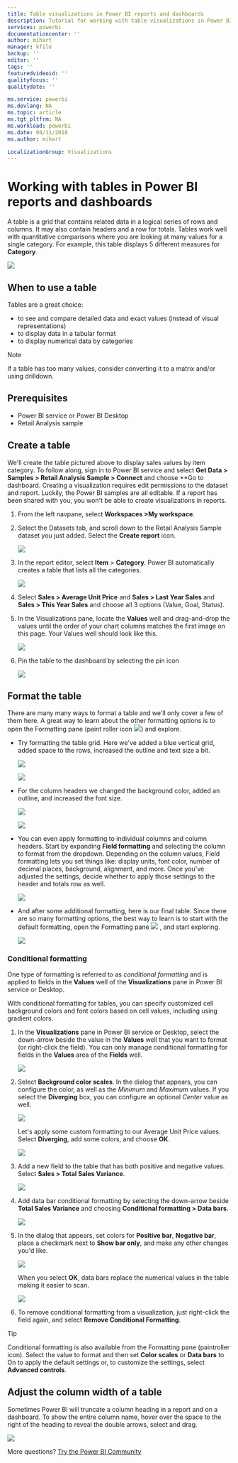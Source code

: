 ```yaml
---
title: Table visualizations in Power BI reports and dashboards
description: Tutorial for working with table visualizations in Power BI reports and dashboards, including how to resize column widths.
services: powerbi
documentationcenter: ''
author: mihart
manager: kfile
backup: ''
editor: ''
tags: ''
featuredvideoid: ''
qualityfocus: ''
qualitydate: ''

ms.service: powerbi
ms.devlang: NA
ms.topic: article
ms.tgt_pltfrm: NA
ms.workload: powerbi
ms.date: 04/11/2018
ms.author: mihart

LocalizationGroup: Visualizations
---
```

# Working with tables in Power BI reports and dashboards
A table is a grid that contains related data in a logical series of rows and columns. It may also contain headers and a row for totals. Tables work well with quantitative comparisons where you are looking at many values for a single category. For example, this table displays 5 different measures for **Category**.

![](media/power-bi-visualization-tables/table.png)

## When to use a table
Tables are a great choice:

* to see and compare detailed data and exact values (instead of visual representations)
* to display data in a tabular format
* to display numerical data by categories   

> [!NOTE]
> If a table has too many values, consider converting it to a matrix and/or using drilldown.
> 
> 
## Prerequisites
 - Power BI service or Power BI Desktop
 - Retail Analysis sample


## Create a table
We'll create the table pictured above to display sales values by item category. To follow along, sign in to Power BI service and select **Get Data \> Samples \> Retail Analysis Sample > Connect** and choose **Go to dashboard. Creating a visualization requires edit permissions to the dataset and report. Luckily, the Power BI samples are all editable. If a report has been shared with you, you won't be able to create visualizations in reports.

1. From the left navpane, select **Workspaces >My workspace**.    
2. Select the Datasets tab, and scroll down to the Retail Analysis Sample dataset you just added.  Select the **Create report** icon.
   
    ![](media/power-bi-visualization-tables/power-bi-create-report.png)
2. In the report editor, select **Item** > **Category**.  Power BI automatically creates a table that lists all the categories.
   
    ![](media/power-bi-visualization-tables/power-bi-table1.png)
3. Select **Sales > Average Unit Price** and **Sales > Last Year Sales** and **Sales > This Year Sales** and choose all 3 options (Value, Goal, Status).   
4. In the Visualizations pane, locate the **Values** well and drag-and-drop the values until the order of your chart columns matches the first image on this page.  Your Values well should look like this.
   
    ![](media/power-bi-visualization-tables/power-bi-table2.png)
5. Pin the table to the dashboard by selecting the pin icon  
   
     ![](media/power-bi-visualization-tables/pbi_pintile.png)

## Format the table
There are many many ways to format a table and we'll only cover a few of them here. A great way to learn about the other formatting options is to open the Formatting pane (paint roller icon ![](media/power-bi-visualization-tables/power-bi-format.png)) and explore.

* Try formatting the table grid. Here we've added a blue vertical grid, added space to the rows, increased the outline and text size a bit.
  
    ![](media/power-bi-visualization-tables/power-bi-table-gridnew.png)
  
    ![](media/power-bi-visualization-tables/power-bi-table-grid3.png)
* For the column headers we changed the background color, added an outline, and increased the font size. 
  
    ![](media/power-bi-visualization-tables/power-bi-table-column-headers.png)

  
    ![](media/power-bi-visualization-tables/power-bi-table-column2.png)

* You can even apply formatting to individual columns and column headers. Start by expanding **Field formatting** and selecting the column to format from the dropdown. Depending on the column values, Field formatting lets you set things like: display units, font color, number of decimal places, background, alignment, and more. Once you've adjusted the settings, decide whether to apply those settings to the header and totals row as well.

    ![](media/power-bi-visualization-tables/power-bi-field-formatting.png)

* And after some additional formatting, here is our final table. Since there are so many formatting options, the best way to learn is to start with the default formatting, open the Formatting pane  ![](media/power-bi-visualization-tables/power-bi-format.png) , and start exploring. 
  
    ![](media/power-bi-visualization-tables/power-bi-table-format.png)

### Conditional formatting
One type of formatting is referred to as *conditional formatting* and is applied to fields in the **Values** well of the **Visualizations** pane in Power BI service or Desktop. 

With conditional formatting for tables, you can specify customized cell background colors and font colors based on cell values, including using gradient colors. 

1. In the **Visualizations** pane in Power BI service or Desktop, select the down-arrow beside the value in the **Values** well that you want to format (or right-click the field). You can only manage conditional formatting for fields in the **Values** area of the **Fields** well.
   
    ![](media/power-bi-visualization-tables/power-bi-conditional-formatting-background.png)
2. Select **Background color scales**. In the dialog that appears, you can configure the color, as well as the *Minimum* and *Maximum* values. If you select the **Diverging** box, you can configure an optional *Center* value as well.
   
    ![](media/power-bi-visualization-tables/power-bi-conditional-formatting-background2.png)
   
    Let's apply some custom formatting to our Average Unit Price values. Select **Diverging**, add some colors, and choose **OK**. 
   
    ![](media/power-bi-visualization-tables/power-bi-conditional-formatting-data-background.png)
3. Add a new field to the table that has both positive and negative values.  Select **Sales > Total Sales Variance**. 
   
    ![](media/power-bi-visualization-tables/power-bi-conditional-formatting2.png)
4. Add data bar conditional formatting by selecting the down-arrow beside **Total Sales Variance** and choosing **Conditional formatting > Data bars**.
   
    ![](media/power-bi-visualization-tables/power-bi-conditional-formatting-data-bars.png)
5. In the dialog that appears, set colors for **Positive bar**, **Negative bar**, place a checkmark next to **Show bar only**, and make any other changes you'd like.
   
    ![](media/power-bi-visualization-tables/power-bi-data-bars.png)
   
    When you select **OK**, data bars replace the numerical values in the table making it easier to scan.
   
    ![](media/power-bi-visualization-tables/power-bi-conditional-formatting-data-bars2.png)
6. To remove conditional formatting from a visualization, just right-click the field again, and select **Remove Conditional Formatting**.

> [!TIP]
> Conditional formatting is also available from the Formatting pane (paintroller icon). Select the value to format and then set **Color scales** or **Data bars** to On to apply the default settings or, to customize the settings, select **Advanced controls**.
> 
> 

## Adjust the column width of a table
Sometimes Power BI will truncate a column heading in a report and on a dashboard. To show the entire column name, hover over the space to the right of the heading to reveal the double arrows, select and drag.

![](media/power-bi-visualization-tables/resizetable.gif)

More questions? [Try the Power BI Community](http://community.powerbi.com/)

